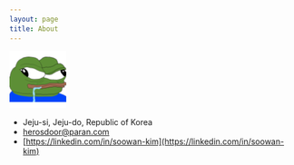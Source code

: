 ```yaml
---
layout: page
title: About
---
```

![about](public/165c2d377c749dfb6.jpg)

- Jeju-si, Jeju-do, Republic of Korea
- herosdoor@paran.com
- [https://linkedin.com/in/soowan-kim](https://linkedin.com/in/soowan-kim)
